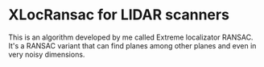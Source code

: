 # XLocRansac for LIDAR scanners
This is an algorithm developed by me called Extreme localizator RANSAC.
It's a RANSAC variant that can find planes among other planes and even in very noisy dimensions.
